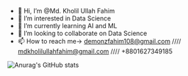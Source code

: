 - 👋 Hi, I’m @Md. Kholil Ullah Fahim
- 👀 I’m interested in Data Science 
- 🌱 I’m currently learning AI and ML
- 💞️ I’m looking to collaborate on Data Science
- 📫 How to reach me-> demonzfahim108@gmail.com //// mdkholilullahfahim@gmail.com //// +8801627349185

<!---
SKFahim202002006/SKFahim202002006 is a ✨ special ✨ repository because its `README.md` (this file) appears on your GitHub profile.
You can click the Preview link to take a look at your changes.
--->
![Anurag's GitHub stats](https://github-readme-stats.vercel.app/api?username=SKFahim202002006_icons=true&theme=radical)
